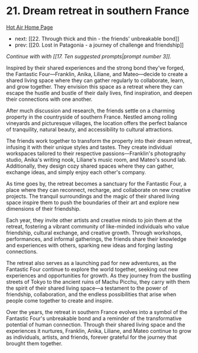 # 21. Dream retreat in southern France

[Hot Air Home Page](https://hotair.peterkaminski.wiki/) 
 
 - next: [[22. Through thick and thin - the friends' unbreakable bond]] 
 - prev: [[20. Lost in Patagonia - a journey of challenge and friendship]]

_Continue with with [[17. Ten suggested prompts|prompt number 3]]._

Inspired by their shared experiences and the strong bond they've forged, the Fantastic Four—Franklin, Anika, Liliane, and Mateo—decide to create a shared living space where they can gather regularly to collaborate, learn, and grow together. They envision this space as a retreat where they can escape the hustle and bustle of their daily lives, find inspiration, and deepen their connections with one another.

After much discussion and research, the friends settle on a charming property in the countryside of southern France. Nestled among rolling vineyards and picturesque villages, the location offers the perfect balance of tranquility, natural beauty, and accessibility to cultural attractions.

The friends work together to transform the property into their dream retreat, infusing it with their unique styles and tastes. They create individual workspaces tailored to their respective passions—Franklin's photography studio, Anika's writing nook, Liliane's music room, and Mateo's sound lab. Additionally, they design cozy shared spaces where they can gather, exchange ideas, and simply enjoy each other's company.

As time goes by, the retreat becomes a sanctuary for the Fantastic Four, a place where they can reconnect, recharge, and collaborate on new creative projects. The tranquil surroundings and the magic of their shared living space inspire them to push the boundaries of their art and explore new dimensions of their friendship.

Each year, they invite other artists and creative minds to join them at the retreat, fostering a vibrant community of like-minded individuals who value friendship, cultural exchange, and creative growth. Through workshops, performances, and informal gatherings, the friends share their knowledge and experiences with others, sparking new ideas and forging lasting connections.

The retreat also serves as a launching pad for new adventures, as the Fantastic Four continue to explore the world together, seeking out new experiences and opportunities for growth. As they journey from the bustling streets of Tokyo to the ancient ruins of Machu Picchu, they carry with them the spirit of their shared living space—a testament to the power of friendship, collaboration, and the endless possibilities that arise when people come together to create and inspire.

Over the years, the retreat in southern France evolves into a symbol of the Fantastic Four's unbreakable bond and a reminder of the transformative potential of human connection. Through their shared living space and the experiences it nurtures, Franklin, Anika, Liliane, and Mateo continue to grow as individuals, artists, and friends, forever grateful for the journey that brought them together.


